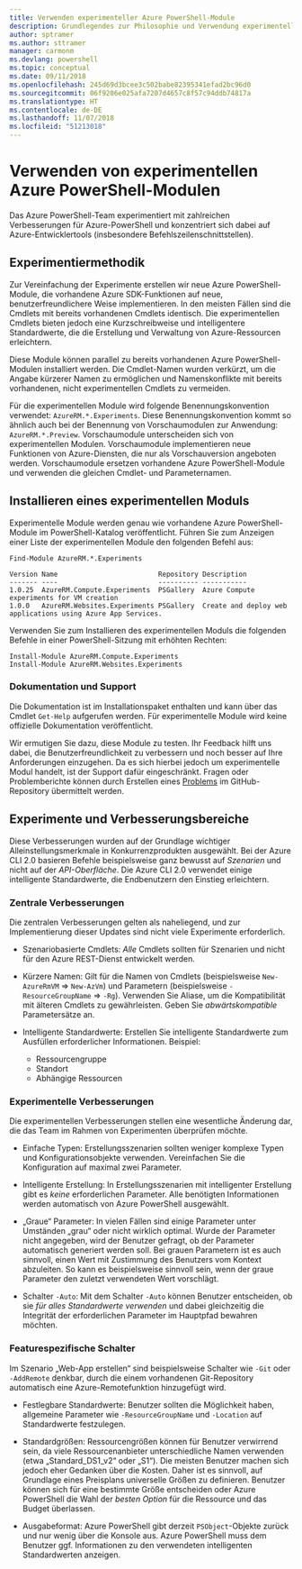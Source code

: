 ```yaml
---
title: Verwenden experimenteller Azure PowerShell-Module
description: Grundlegendes zur Philosophie und Verwendung experimenteller Azure PowerShell-Module.
author: sptramer
ms.author: sttramer
manager: carmonm
ms.devlang: powershell
ms.topic: conceptual
ms.date: 09/11/2018
ms.openlocfilehash: 245d69d3bcee3c502babe82395341efad2bc96d0
ms.sourcegitcommit: 06f9206e025afa7207d4657c8f57c94ddb74817a
ms.translationtype: HT
ms.contentlocale: de-DE
ms.lasthandoff: 11/07/2018
ms.locfileid: "51213018"
---
```

# <a name="use-experimental-azure-powershell-modules"></a>Verwenden von experimentellen Azure PowerShell-Modulen

Das Azure PowerShell-Team experimentiert mit zahlreichen Verbesserungen für Azure-PowerShell und konzentriert sich dabei auf Azure-Entwicklertools (insbesondere Befehlszeilenschnittstellen).

## <a name="experimentation-methodology"></a>Experimentiermethodik

Zur Vereinfachung der Experimente erstellen wir neue Azure PowerShell-Module, die vorhandene Azure SDK-Funktionen auf neue, benutzerfreundlichere Weise implementieren. In den meisten Fällen sind die Cmdlets mit bereits vorhandenen Cmdlets identisch. Die experimentellen Cmdlets bieten jedoch eine Kurzschreibweise und intelligentere Standardwerte, die die Erstellung und Verwaltung von Azure-Ressourcen erleichtern.

Diese Module können parallel zu bereits vorhandenen Azure PowerShell-Modulen installiert werden. Die Cmdlet-Namen wurden verkürzt, um die Angabe kürzerer Namen zu ermöglichen und Namenskonflikte mit bereits vorhandenen, nicht experimentellen Cmdlets zu vermeiden.

Für die experimentellen Module wird folgende Benennungskonvention verwendet: `AzureRM.*.Experiments`. Diese Benennungskonvention kommt so ähnlich auch bei der Benennung von Vorschaumodulen zur Anwendung: `AzureRM.*.Preview`. Vorschaumodule unterscheiden sich von experimentellen Modulen. Vorschaumodule implementieren neue Funktionen von Azure-Diensten, die nur als Vorschauversion angeboten werden. Vorschaumodule ersetzen vorhandene Azure PowerShell-Module und verwenden die gleichen Cmdlet- und Parameternamen.

## <a name="how-to-install-an-experimental-module"></a>Installieren eines experimentellen Moduls

Experimentelle Module werden genau wie vorhandene Azure PowerShell-Module im PowerShell-Katalog veröffentlicht. Führen Sie zum Anzeigen einer Liste der experimentellen Module den folgenden Befehl aus:

```azurepowershell-interactive
Find-Module AzureRM.*.Experiments
```

```output
Version Name                         Repository Description
------- ----                         ---------- -----------
1.0.25  AzureRM.Compute.Experiments  PSGallery  Azure Compute experiments for VM creation
1.0.0   AzureRM.Websites.Experiments PSGallery  Create and deploy web applications using Azure App Services.
```

Verwenden Sie zum Installieren des experimentellen Moduls die folgenden Befehle in einer PowerShell-Sitzung mit erhöhten Rechten:

```azurepowershell-interactive
Install-Module AzureRM.Compute.Experiments
Install-Module AzureRM.Websites.Experiments
```

### <a name="documentation-and-support"></a>Dokumentation und Support

Die Dokumentation ist im Installationspaket enthalten und kann über das Cmdlet `Get-Help` aufgerufen werden. Für experimentelle Module wird keine offizielle Dokumentation veröffentlicht.

Wir ermutigen Sie dazu, diese Module zu testen. Ihr Feedback hilft uns dabei, die Benutzerfreundlichkeit zu verbessern und noch besser auf Ihre Anforderungen einzugehen. Da es sich hierbei jedoch um experimentelle Modul handelt, ist der Support dafür eingeschränkt. Fragen oder Problemberichte können durch Erstellen eines [Problems](https://github.com/Azure/azure-powershell/issues) im GitHub-Repository übermittelt werden.

## <a name="experiments-and-areas-of-improvement"></a>Experimente und Verbesserungsbereiche

Diese Verbesserungen wurden auf der Grundlage wichtiger Alleinstellungsmerkmale in Konkurrenzprodukten ausgewählt. Bei der Azure CLI 2.0 basieren Befehle beispielsweise ganz bewusst auf _Szenarien_ und nicht auf der _API-Oberfläche_.
Die Azure CLI 2.0 verwendet einige intelligente Standardwerte, die Endbenutzern den Einstieg erleichtern.

### <a name="core-improvements"></a>Zentrale Verbesserungen

Die zentralen Verbesserungen gelten als naheliegend, und zur Implementierung dieser Updates sind nicht viele Experimente erforderlich.

- Szenariobasierte Cmdlets: *Alle* Cmdlets sollten für Szenarien und nicht für den Azure REST-Dienst entwickelt werden.

- Kürzere Namen: Gilt für die Namen von Cmdlets (beispielsweise `New-AzureRmVM` => `New-AzVm`) und Parametern (beispielsweise `-ResourceGroupName` => `-Rg`). Verwenden Sie Aliase, um die Kompatibilität mit älteren Cmdlets zu gewährleisten. Geben Sie _abwärtskompatible_ Parametersätze an.

- Intelligente Standardwerte: Erstellen Sie intelligente Standardwerte zum Ausfüllen erforderlicher Informationen. Beispiel: 
  - Ressourcengruppe
  - Standort
  - Abhängige Ressourcen

### <a name="experimental-improvements"></a>Experimentelle Verbesserungen

Die experimentellen Verbesserungen stellen eine wesentliche Änderung dar, die das Team im Rahmen von Experimenten überprüfen möchte.

- Einfache Typen: Erstellungsszenarien sollten weniger komplexe Typen und Konfigurationsobjekte verwenden. Vereinfachen Sie die Konfiguration auf maximal zwei Parameter.

- Intelligente Erstellung: In Erstellungsszenarien mit intelligenter Erstellung gibt es _keine_ erforderlichen Parameter. Alle benötigten Informationen werden automatisch von Azure PowerShell ausgewählt.

- „Graue“ Parameter: In vielen Fällen sind einige Parameter unter Umständen „grau“ oder nicht wirklich optimal. Wurde der Parameter nicht angegeben, wird der Benutzer gefragt, ob der Parameter automatisch generiert werden soll. Bei grauen Parametern ist es auch sinnvoll, einen Wert mit Zustimmung des Benutzers vom Kontext abzuleiten.
  So kann es beispielsweise sinnvoll sein, wenn der graue Parameter den zuletzt verwendeten Wert vorschlägt.

- Schalter `-Auto`: Mit dem Schalter `-Auto` können Benutzer entscheiden, ob sie _für alles Standardwerte verwenden_ und dabei gleichzeitig die Integrität der erforderlichen Parameter im Hauptpfad bewahren möchten.

### <a name="feature-specific-switches"></a>Featurespezifische Schalter

Im Szenario „Web-App erstellen“ sind beispielsweise Schalter wie `-Git` oder `-AddRemote` denkbar, durch die einem vorhandenen Git-Repository automatisch eine Azure-Remotefunktion hinzugefügt wird.

- Festlegbare Standardwerte: Benutzer sollten die Möglichkeit haben, allgemeine Parameter wie `-ResourceGroupName` und `-Location` auf Standardwerte festzulegen.

- Standardgrößen: Ressourcengrößen können für Benutzer verwirrend sein, da viele Ressourcenanbieter unterschiedliche Namen verwenden (etwa „Standard\_DS1\_v2“ oder „S1“). Die meisten Benutzer machen sich jedoch eher Gedanken über die Kosten. Daher ist es sinnvoll, auf Grundlage eines Preisplans universelle Größen zu definieren. Benutzer können sich für eine bestimmte Größe entscheiden oder Azure PowerShell die Wahl der _besten Option_ für die Ressource und das Budget überlassen.

- Ausgabeformat: Azure PowerShell gibt derzeit `PSObject`-Objekte zurück und nur wenig über die Konsole aus. Azure PowerShell muss dem Benutzer ggf. Informationen zu den verwendeten intelligenten Standardwerten anzeigen.
